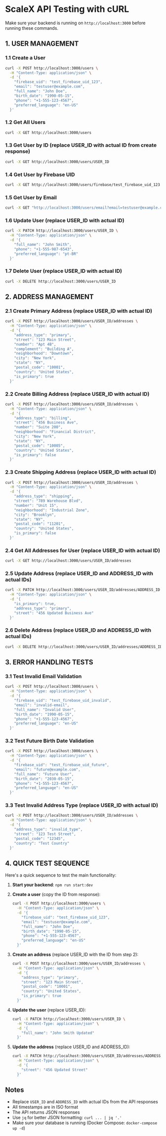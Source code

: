 # ScaleX API Testing with cURL

Make sure your backend is running on `http://localhost:3000` before running these commands.

## 1. USER MANAGEMENT

### 1.1 Create a User
```bash
curl -X POST http://localhost:3000/users \
  -H "Content-Type: application/json" \
  -d '{
    "firebase_uid": "test_firebase_uid_123",
    "email": "testuser@example.com",
    "full_name": "John Doe",
    "birth_date": "1990-05-15",
    "phone": "+1-555-123-4567",
    "preferred_language": "en-US"
  }'
```

### 1.2 Get All Users
```bash
curl -X GET http://localhost:3000/users
```

### 1.3 Get User by ID (replace USER_ID with actual ID from create response)
```bash
curl -X GET http://localhost:3000/users/USER_ID
```

### 1.4 Get User by Firebase UID
```bash
curl -X GET http://localhost:3000/users/firebase/test_firebase_uid_123
```

### 1.5 Get User by Email
```bash
curl -X GET "http://localhost:3000/users/email?email=testuser@example.com"
```

### 1.6 Update User (replace USER_ID with actual ID)
```bash
curl -X PATCH http://localhost:3000/users/USER_ID \
  -H "Content-Type: application/json" \
  -d '{
    "full_name": "John Smith",
    "phone": "+1-555-987-6543",
    "preferred_language": "pt-BR"
  }'
```

### 1.7 Delete User (replace USER_ID with actual ID)
```bash
curl -X DELETE http://localhost:3000/users/USER_ID
```

## 2. ADDRESS MANAGEMENT

### 2.1 Create Primary Address (replace USER_ID with actual ID)
```bash
curl -X POST http://localhost:3000/users/USER_ID/addresses \
  -H "Content-Type: application/json" \
  -d '{
    "address_type": "primary",
    "street": "123 Main Street",
    "number": "Apt 4B",
    "complement": "Building A",
    "neighborhood": "Downtown",
    "city": "New York",
    "state": "NY",
    "postal_code": "10001",
    "country": "United States",
    "is_primary": true
  }'
```

### 2.2 Create Billing Address (replace USER_ID with actual ID)
```bash
curl -X POST http://localhost:3000/users/USER_ID/addresses \
  -H "Content-Type: application/json" \
  -d '{
    "address_type": "billing",
    "street": "456 Business Ave",
    "number": "Suite 200",
    "neighborhood": "Financial District",
    "city": "New York",
    "state": "NY",
    "postal_code": "10005",
    "country": "United States",
    "is_primary": false
  }'
```

### 2.3 Create Shipping Address (replace USER_ID with actual ID)
```bash
curl -X POST http://localhost:3000/users/USER_ID/addresses \
  -H "Content-Type: application/json" \
  -d '{
    "address_type": "shipping",
    "street": "789 Warehouse Blvd",
    "number": "Unit 15",
    "neighborhood": "Industrial Zone",
    "city": "Brooklyn",
    "state": "NY",
    "postal_code": "11201",
    "country": "United States",
    "is_primary": false
  }'
```

### 2.4 Get All Addresses for User (replace USER_ID with actual ID)
```bash
curl -X GET http://localhost:3000/users/USER_ID/addresses
```

### 2.5 Update Address (replace USER_ID and ADDRESS_ID with actual IDs)
```bash
curl -X PATCH http://localhost:3000/users/USER_ID/addresses/ADDRESS_ID \
  -H "Content-Type: application/json" \
  -d '{
    "is_primary": true,
    "address_type": "primary",
    "street": "456 Updated Business Ave"
  }'
```

### 2.6 Delete Address (replace USER_ID and ADDRESS_ID with actual IDs)
```bash
curl -X DELETE http://localhost:3000/users/USER_ID/addresses/ADDRESS_ID
```

## 3. ERROR HANDLING TESTS

### 3.1 Test Invalid Email Validation
```bash
curl -X POST http://localhost:3000/users \
  -H "Content-Type: application/json" \
  -d '{
    "firebase_uid": "test_firebase_uid_invalid",
    "email": "invalid-email",
    "full_name": "Invalid User",
    "birth_date": "1990-05-15",
    "phone": "+1-555-123-4567",
    "preferred_language": "en-US"
  }'
```

### 3.2 Test Future Birth Date Validation
```bash
curl -X POST http://localhost:3000/users \
  -H "Content-Type: application/json" \
  -d '{
    "firebase_uid": "test_firebase_uid_future",
    "email": "future@example.com",
    "full_name": "Future User",
    "birth_date": "2030-05-15",
    "phone": "+1-555-123-4567",
    "preferred_language": "en-US"
  }'
```

### 3.3 Test Invalid Address Type (replace USER_ID with actual ID)
```bash
curl -X POST http://localhost:3000/users/USER_ID/addresses \
  -H "Content-Type: application/json" \
  -d '{
    "address_type": "invalid_type",
    "street": "123 Test Street",
    "postal_code": "12345",
    "country": "Test Country"
  }'
```

## 4. QUICK TEST SEQUENCE

Here's a quick sequence to test the main functionality:

1. **Start your backend**: `npm run start:dev`
2. **Create a user** (copy the ID from response):
   ```bash
   curl -X POST http://localhost:3000/users \
     -H "Content-Type: application/json" \
     -d '{
       "firebase_uid": "test_firebase_uid_123",
       "email": "testuser@example.com",
       "full_name": "John Doe",
       "birth_date": "1990-05-15",
       "phone": "+1-555-123-4567",
       "preferred_language": "en-US"
     }'
   ```

3. **Create an address** (replace USER_ID with the ID from step 2):
   ```bash
   curl -X POST http://localhost:3000/users/USER_ID/addresses \
     -H "Content-Type: application/json" \
     -d '{
       "address_type": "primary",
       "street": "123 Main Street",
       "postal_code": "10001",
       "country": "United States",
       "is_primary": true
     }'
   ```

4. **Update the user** (replace USER_ID):
   ```bash
   curl -X PATCH http://localhost:3000/users/USER_ID \
     -H "Content-Type: application/json" \
     -d '{
       "full_name": "John Smith Updated"
     }'
   ```

5. **Update the address** (replace USER_ID and ADDRESS_ID):
   ```bash
   curl -X PATCH http://localhost:3000/users/USER_ID/addresses/ADDRESS_ID \
     -H "Content-Type: application/json" \
     -d '{
       "street": "456 Updated Street"
     }'
   ```

## Notes

- Replace `USER_ID` and `ADDRESS_ID` with actual IDs from the API responses
- All timestamps are in ISO format
- The API returns JSON responses
- Use `jq` for better JSON formatting: `curl ... | jq '.'`
- Make sure your database is running (Docker Compose: `docker-compose up -d`)
